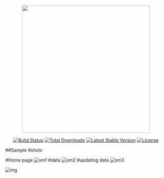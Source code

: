 <p align="center"><a href="https://laravel.com" target="_blank"><img src="https://raw.githubusercontent.com/laravel/art/master/logo-lockup/5%20SVG/2%20CMYK/1%20Full%20Color/laravel-logolockup-cmyk-red.svg" width="400"></a></p>

<p align="center">
<a href="https://travis-ci.org/laravel/framework"><img src="https://travis-ci.org/laravel/framework.svg" alt="Build Status"></a>
<a href="https://packagist.org/packages/laravel/framework"><img src="https://img.shields.io/packagist/dt/laravel/framework" alt="Total Downloads"></a>
<a href="https://packagist.org/packages/laravel/framework"><img src="https://img.shields.io/packagist/v/laravel/framework" alt="Latest Stable Version"></a>
<a href="https://packagist.org/packages/laravel/framework"><img src="https://img.shields.io/packagist/l/laravel/framework" alt="License"></a>
</p>



##Sample #shots

#Home page
![sm1](https://user-images.githubusercontent.com/80634110/136662659-4d06fa47-a424-4195-9d27-27d29b8e81ac.PNG)
#data 
![sm2](https://user-images.githubusercontent.com/80634110/136662670-4176d5ff-32e9-40c4-8a96-402a5bcab1d0.PNG)
#updating data
![sm3](https://user-images.githubusercontent.com/80634110/136662671-9a849462-4495-41d9-9fe0-4e983e8c83af.PNG)

![mg](https://user-images.githubusercontent.com/80634110/188207847-34673915-54a6-4814-a4ae-f2f44f175fad.png)

